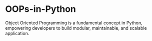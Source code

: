 # OOPs-in-Python 
Object Oriented Programming is a fundamental concept in Python, empowering developers to build modular, maintainable, and scalable application.
